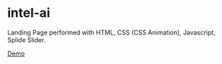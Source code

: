 # intel-ai
Landing Page performed with HTML, CSS (CSS Animation), Javascript, Splide Slider.

[Demo](https://aleksandaralek.github.io/intel-ai/)


